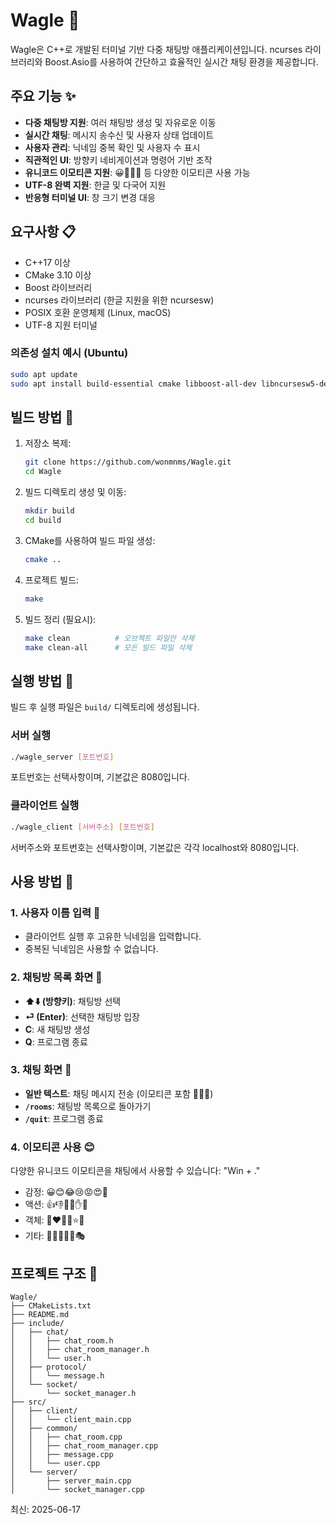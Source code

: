 # Wagle 💬

Wagle은 C++로 개발된 터미널 기반 다중 채팅방 애플리케이션입니다. ncurses 라이브러리와 Boost.Asio를 사용하여 간단하고 효율적인 실시간 채팅 환경을 제공합니다.

## 주요 기능 ✨

- **다중 채팅방 지원**: 여러 채팅방 생성 및 자유로운 이동
- **실시간 채팅**: 메시지 송수신 및 사용자 상태 업데이트
- **사용자 관리**: 닉네임 중복 확인 및 사용자 수 표시
- **직관적인 UI**: 방향키 네비게이션과 명령어 기반 조작
- **유니코드 이모티콘 지원**: 😀🎉💬👥 등 다양한 이모티콘 사용 가능
- **UTF-8 완벽 지원**: 한글 및 다국어 지원
- **반응형 터미널 UI**: 창 크기 변경 대응

## 요구사항 📋

- C++17 이상
- CMake 3.10 이상
- Boost 라이브러리
- ncurses 라이브러리 (한글 지원을 위한 ncursesw)
- POSIX 호환 운영체제 (Linux, macOS)
- UTF-8 지원 터미널

### 의존성 설치 예시 (Ubuntu)
```bash
sudo apt update
sudo apt install build-essential cmake libboost-all-dev libncursesw5-dev
```

## 빌드 방법 🔨

1. 저장소 복제:
   ```bash
   git clone https://github.com/wonmnms/Wagle.git
   cd Wagle
   ```
2. 빌드 디렉토리 생성 및 이동:
   ```bash
   mkdir build
   cd build
   ```
3. CMake를 사용하여 빌드 파일 생성:
   ```bash
   cmake ..
   ```
4. 프로젝트 빌드:
   ```bash
   make
   ```
5. 빌드 정리 (필요시):
   ```bash
   make clean          # 오브젝트 파일만 삭제
   make clean-all      # 모든 빌드 파일 삭제
   ```

## 실행 방법 🚀

빌드 후 실행 파일은 `build/` 디렉토리에 생성됩니다.

### 서버 실행
```bash
./wagle_server [포트번호]
```
포트번호는 선택사항이며, 기본값은 8080입니다.

### 클라이언트 실행
```bash
./wagle_client [서버주소] [포트번호]
```
서버주소와 포트번호는 선택사항이며, 기본값은 각각 localhost와 8080입니다.

## 사용 방법 📖

### 1. 사용자 이름 입력 👤
- 클라이언트 실행 후 고유한 닉네임을 입력합니다.
- 중복된 닉네임은 사용할 수 없습니다.

### 2. 채팅방 목록 화면 💬
- **⬆️⬇️ (방향키)**: 채팅방 선택
- **⏎ (Enter)**: 선택한 채팅방 입장
- **C**: 새 채팅방 생성
- **Q**: 프로그램 종료

### 3. 채팅 화면 💭
- **일반 텍스트**: 채팅 메시지 전송 (이모티콘 포함 🎉😊💖)
- **`/rooms`**: 채팅방 목록으로 돌아가기
- **`/quit`**: 프로그램 종료

### 4. 이모티콘 사용 😊
다양한 유니코드 이모티콘을 채팅에서 사용할 수 있습니다: "Win + ."
- 감정: 😀😊😂😢😡😍🤔
- 액션: 👍👎👏🙌✋🤝
- 객체: 💖❤️💯🔥⭐🎉
- 기타: 🚀🌟💫🎯🎪🎭

## 프로젝트 구조 📁

```
Wagle/
├── CMakeLists.txt
├── README.md
├── include/
│   ├── chat/
│   │   ├── chat_room.h
│   │   ├── chat_room_manager.h
│   │   └── user.h
│   ├── protocol/
│   │   └── message.h
│   └── socket/
│       └── socket_manager.h
├── src/
│   ├── client/
│   │   └── client_main.cpp
│   ├── common/
│   │   ├── chat_room.cpp
│   │   ├── chat_room_manager.cpp
│   │   ├── message.cpp
│   │   └── user.cpp
│   └── server/
│       ├── server_main.cpp
│       └── socket_manager.cpp
```

최신: 2025-06-17
